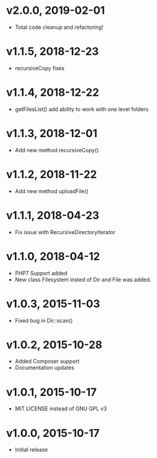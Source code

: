 # v2.0.0, 2019-02-01
* Total code cleanup and refactoring!

# v1.1.5, 2018-12-23
* recursiveCopy fixes

# v1.1.4, 2018-12-22
* getFilesList() add ability to work with one level folders

# v1.1.3, 2018-12-01
* Add new method recursiveCopy()

# v1.1.2, 2018-11-22
* Add new method uploadFile()

# v1.1.1, 2018-04-23
* Fix issue with RecursiveDirectoryIterator

# v1.1.0, 2018-04-12
* PHP7 Support added
* New class Filesystem insted of Dir and File was added.

# v1.0.3, 2015-11-03
* Fixed bug in Dir::scan()

# v1.0.2, 2015-10-28
* Added Composer support
* Documentation updates

# v1.0.1, 2015-10-17
* MIT LICENSE instead of GNU GPL v3

# v1.0.0, 2015-10-17
* Initial release
